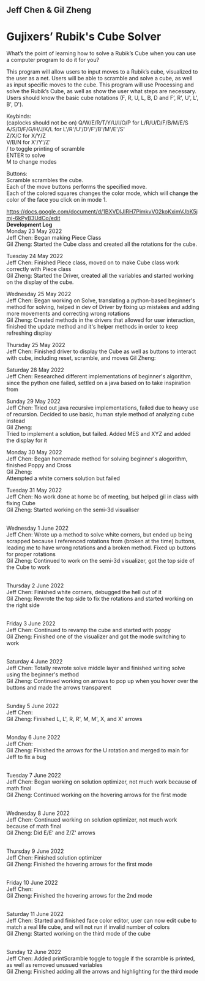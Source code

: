 ## Jeff Chen & Gil Zheng

# Gujixers’ Rubik's Cube Solver

What’s the point of learning how to solve a Rubik’s Cube when you can use a computer program to do it for you? 

This program will allow users to input moves to a Rubik’s cube, visualized to the user as a net. Users will be able to scramble and solve a cube, as well as input specific moves to the cube. This program will use Processing and solve the Rubik’s Cube, as well as show the user what steps are necessary. Users should know the basic cube notations (F, R, U, L, B, D and F’, R', U', L', B', D').

Keybinds: <br/> 
(caplocks should not be on)
Q/W/E/R/T/Y/U/I/O/P for L/R/U/D/F/B/M/E/S <br/>
A/S/D/F/G/H/J/K/L for L'/R'/U'/D'/F'/B'/M'/E'/S' <br/>
Z/X/C for X/Y/Z <br/>
V/B/N for X'/Y'/Z'<br/>
/ to toggle printing of scramble</br>
ENTER to solve<br/> 
M to change modes<br/>  

Buttons: <br/>
Scramble scrambles the cube. <br/>
Each of the move buttons performs the specified move. <br/>
Each of the colored squares changes the color mode, which will change the color of the face you click on in mode 1. <br/>


https://docs.google.com/document/d/1BXVDlJIRH7PimkvV02koKximVJbK5jmj-6kPyB3UdCo/edit <br />
 **Development Log** <br />
Monday 23 May 2022 <br />
Jeff Chen: Began making Piece Class <br />
Gil Zheng: Started the Cube class and created all the rotations for the cube. <br />

Tuesday 24 May 2022 <br />
Jeff Chen: Finished Piece class, moved on to make Cube class work correctly with Piece class <br />
Gil Zheng: Started the Driver, created all the variables and started working on the display of the cube. <br />

Wednesday 25 May 2022 <br />
Jeff Chen: Began working on Solve, translating a python-based beginner's method for solving, helped in dev of Driver by fixing up mistakes and adding more movements and correcting wrong rotations <br />
Gil Zheng: Created methods in the drivers that allowed for user interaction, finished the update method and it's helper methods in order to keep refreshing display <br />

Thursday 25 May 2022 <br />
Jeff Chen: Finished driver to display the Cube as well as buttons to interact with cube, including reset, scramble, and moves
Gil Zheng: <br />

Saturday 28 May 2022 <br />
Jeff Chen: Researched different implementations of beginner's algorithm, since the python one failed, settled on a java based on to take inspiration from <br />

Sunday 29 May 2022 <br />
Jeff Chen: Tried out java recursive implementations, failed due to heavy use of recursion. Decided to use basic, human style method of analyzing cube instead <br /> 
Gil Zheng: <br /> 
Tried to implement a solution, but failed. Added MES and XYZ and added the display for it <br />

Monday 30 May 2022 <br />
Jeff Chen: Began homemade method for solving beginner's alogorithm, finished Poppy and Cross<br /> 
Gil Zheng: <br /> 
Attempted a white corners solution but failed <br /> 

Tuesday 31 May 2022 <br />
Jeff Chen: No work done at home bc of meeting, but helped gil in class with fixing Cube<br /> 
Gil Zheng: Started working on the semi-3d visualiser <br /> 
<br /> 

Wednesday 1 June 2022 <br />
Jeff Chen: Wrote up a method to solve white corners, but ended up being scrapped because I referenced rotations from (broken at the time) buttons, leading me to have wrong rotations and a broken method. Fixed up buttons for proper rotations<br /> 
Gil Zheng: Continued to work on the semi-3d visualizer, got the top side of the Cube to work<br /> 
<br /> 

Thursday 2 June 2022 <br />
Jeff Chen: Finished white corners, debugged the hell out of it<br /> 
Gil Zheng: Rewrote the top side to fix the rotations and started working on the right side<br /> 
<br />  

Friday 3 June 2022 <br />
Jeff Chen: Continued to revamp the cube and started with poppy<br />
Gil Zheng: Finished one of the visualizer and got the mode switching to work <br /> 
<br /> 

Saturday 4 June 2022 <br/>
Jeff Chen: Totally rewrote solve middle layer and finished writing solve using the beginner's method <br/>
Gil Zheng: Continued working on arrows to pop up when you hover over the buttons and made the arrows transparent<br /> 
<br />  

Sunday 5 June 2022 <br/>
Jeff Chen: <br/>
Gil Zheng: Finished L, L', R, R', M, M', X, and X' arrows <br /> 
<br /> 

Monday 6 June 2022 <br/>
Jeff Chen: <br/>
Gil Zheng: Finished the arrows for the U rotation and merged to main for Jeff to fix a bug<br /> 
<br /> 

Tuesday 7 June 2022 <br/>
Jeff Chen: Began working on solution optimizer, not much work because of math final<br/>
Gil Zheng: Continued working on the hovering arrows for the first mode <br /> 
<br /> 

Wednesday 8 June 2022 <br/>
Jeff Chen: Continued working on solution optimizer, not much work because of math final<br/>
Gil Zheng: Did E/E' and Z/Z' arrows <br /> 
<br /> 

Thursday 9 June 2022 <br/>
Jeff Chen: Finished solution optimizer<br/>
Gil Zheng: Finished the hovering arrows for the first mode<br /> 
<br /> 

Friday 10 June 2022 <br/>
Jeff Chen:<br/>
Gil Zheng: Finished the hovering arrows for the 2nd mode<br /> 
<br /> 

Saturday 11 June 2022 <br/>
Jeff Chen: Started and finished face color editor, user can now edit cube to match a real life cube, and will not run if invalid number of colors<br/>
Gil Zheng: Started working on the third mode of the cube<br /> 
<br /> 

Sunday 12 June 2022 <br/>
Jeff Chen: Added printScramble toggle to toggle if the scramble is printed, as well as removed unusued variables<br/>
Gil Zheng: Finished adding all the arrows and highlighting for the third mode<br /> 
<br /> 

